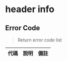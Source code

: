 # header info

## Error Code
> Return error code list

| 代碼   | 說明 | 備註 |
| ------ | -------------------------------- | ------ |
